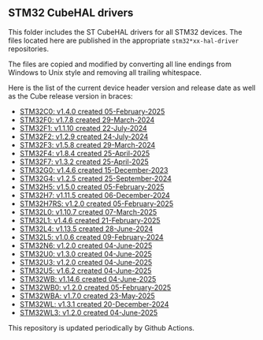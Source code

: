 ## STM32 CubeHAL drivers

This folder includes the ST CubeHAL drivers for all STM32 devices. The files
located here are published in the appropriate `stm32*xx-hal-driver` repositories.

The files are copied and modified by converting all line endings from Windows to
Unix style and removing all trailing whitespace.

Here is the list of the current device header version and release date as well
as the Cube release version in braces:

<!--table-->
- [STM32C0: v1.4.0 created 05-February-2025](https://github.com/STMicroelectronics/stm32c0xx-hal-driver)
- [STM32F0: v1.7.8 created 29-March-2024](https://github.com/STMicroelectronics/stm32f0xx-hal-driver)
- [STM32F1: v1.1.10 created 22-July-2024](https://github.com/STMicroelectronics/stm32f1xx-hal-driver)
- [STM32F2: v1.2.9 created 24-July-2024](https://github.com/STMicroelectronics/stm32f2xx-hal-driver)
- [STM32F3: v1.5.8 created 29-March-2024](https://github.com/STMicroelectronics/stm32f3xx-hal-driver)
- [STM32F4: v1.8.4 created 25-April-2025](https://github.com/STMicroelectronics/stm32f4xx-hal-driver)
- [STM32F7: v1.3.2 created 25-April-2025](https://github.com/STMicroelectronics/stm32f7xx-hal-driver)
- [STM32G0: v1.4.6 created 15-December-2023](https://github.com/STMicroelectronics/stm32g0xx-hal-driver)
- [STM32G4: v1.2.5 created 25-September-2024](https://github.com/STMicroelectronics/stm32g4xx-hal-driver)
- [STM32H5: v1.5.0 created 05-February-2025](https://github.com/STMicroelectronics/stm32h5xx-hal-driver)
- [STM32H7: v1.11.5 created 06-December-2024](https://github.com/STMicroelectronics/stm32h7xx-hal-driver)
- [STM32H7RS: v1.2.0 created 05-February-2025](https://github.com/STMicroelectronics/stm32h7rsxx-hal-driver)
- [STM32L0: v1.10.7 created 07-March-2025](https://github.com/STMicroelectronics/stm32l0xx-hal-driver)
- [STM32L1: v1.4.6 created 21-February-2025](https://github.com/STMicroelectronics/stm32l1xx-hal-driver)
- [STM32L4: v1.13.5 created 28-June-2024](https://github.com/STMicroelectronics/stm32l4xx-hal-driver)
- [STM32L5: v1.0.6 created 09-February-2024](https://github.com/STMicroelectronics/stm32l5xx-hal-driver)
- [STM32N6: v1.2.0 created 04-June-2025](https://github.com/STMicroelectronics/stm32n6xx-hal-driver)
- [STM32U0: v1.3.0 created 04-June-2025](https://github.com/STMicroelectronics/stm32u0xx-hal-driver)
- [STM32U3: v1.2.0 created 04-June-2025](https://github.com/STMicroelectronics/stm32u3xx-hal-driver)
- [STM32U5: v1.6.2 created 04-June-2025](https://github.com/STMicroelectronics/stm32u5xx-hal-driver)
- [STM32WB: v1.14.6 created 04-June-2025](https://github.com/STMicroelectronics/stm32wbxx-hal-driver)
- [STM32WB0: v1.2.0 created 05-February-2025](https://github.com/STMicroelectronics/stm32wb0x-hal-driver)
- [STM32WBA: v1.7.0 created 23-May-2025](https://github.com/STMicroelectronics/stm32wbaxx-hal-driver)
- [STM32WL: v1.3.1 created 20-December-2024](https://github.com/STMicroelectronics/stm32wlxx-hal-driver)
- [STM32WL3: v1.2.0 created 04-June-2025](https://github.com/STMicroelectronics/stm32wl3x-hal-driver)
<!--/table-->

This repository is updated periodically by Github Actions.
